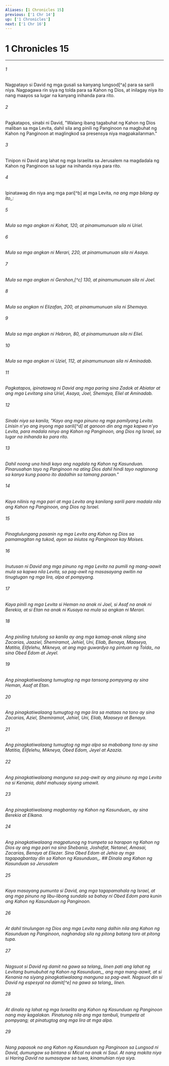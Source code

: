 ```yaml
---
Aliases: [1 Chronicles 15]
previous: ['1 Chr 14']
up: ['1 Chronicles']
next: ['1 Chr 16']
---
```

# 1 Chronicles 15

***






















###### 1 










Nagpatayo si David ng mga gusali sa kanyang lungsod[^a] para sa sarili niya. Nagpagawa rin siya ng tolda para sa Kahon ng Dios, at inilagay niya ito nang maayos sa lugar na kanyang inihanda para rito. 





















###### 2 










Pagkatapos, sinabi ni David, "Walang ibang tagabuhat ng Kahon ng Dios maliban sa mga Levita, dahil sila ang pinili ng Panginoon na magbuhat ng Kahon ng Panginoon at maglingkod sa presensya niya magpakailanman." 





















###### 3 










Tinipon ni David ang lahat ng mga Israelita sa Jerusalem na magdadala ng Kahon ng Panginoon sa lugar na inihanda niya para rito. 





















###### 4 










Ipinatawag din niya ang mga pari[^b] at mga Levita, <i class="trans-change">na ang mga bilang ay ito_: 





















###### 5 










Mula sa mga angkan ni Kohat, 120, at pinamumunuan sila ni Uriel. 





















###### 6 










Mula sa mga angkan ni Merari, 220, at pinamumunuan sila ni Asaya. 





















###### 7 










Mula sa mga angkan ni Gershon,[^c] 130, at pinamumunuan sila ni Joel. 





















###### 8 










Mula sa angkan ni Elizafan, 200, at pinamumunuan sila ni Shemaya. 





















###### 9 










Mula sa mga angkan ni Hebron, 80, at pinamumunuan sila ni Eliel. 





















###### 10 










Mula sa mga angkan ni Uziel, 112, at pinamumunuan sila ni Aminadab. 





















###### 11 










Pagkatapos, ipinatawag ni David ang mga paring sina Zadok at Abiatar at ang mga Levitang sina Uriel, Asaya, Joel, Shemaya, Eliel at Aminadab. 





















###### 12 










Sinabi niya sa kanila, "Kayo ang mga pinuno ng mga pamilyang Levita. Linisin nʼyo ang inyong mga sarili[^d] at ganoon din ang mga kapwa nʼyo Levita, para madala ninyo ang Kahon ng Panginoon, ang Dios ng Israel, sa lugar na inihanda ko para rito. 





















###### 13 










Dahil noong una hindi kayo ang nagdala ng Kahon ng Kasunduan. Pinarusahan tayo ng Panginoon na ating Dios dahil hindi tayo nagtanong sa kanya kung paano ito dadalhin sa tamang paraan." 





















###### 14 










Kaya nilinis ng mga pari at mga Levita ang kanilang sarili para madala nila ang Kahon ng Panginoon, ang Dios ng Israel. 





















###### 15 










Pinagtulungang pasanin ng mga Levita ang Kahon ng Dios sa pamamagitan ng tukod, ayon sa iniutos ng Panginoon kay Moises. 





















###### 16 










Inutusan ni David ang mga pinuno ng mga Levita na pumili ng mang-aawit mula sa kapwa nila Levita, sa pag-awit ng masasayang awitin na tinugtugan ng mga lira, alpa at pompyang. 





















###### 17 










Kaya pinili ng mga Levita si Heman na anak ni Joel, si Asaf na anak ni Berekia, at si Etan na anak ni Kusaya na mula sa angkan ni Merari. 





















###### 18 










Ang piniling tutulong sa kanila ay ang mga kamag-anak nilang sina Zacarias, Jaaziel, Shemiramot, Jehiel, Uni, Eliab, Benaya, Maaseya, Matitia, Elifelehu, Mikneya, at ang mga guwardya ng pintuan <i class="trans-change">ng Tolda_ na sina Obed Edom at Jeyel. 





















###### 19 










Ang pinagkatiwalaang tumugtog ng mga tansong pompyang ay sina Heman, Asaf at Etan. 





















###### 20 










Ang pinagkatiwalaang tumugtog ng mga lira sa mataas na tono ay sina Zacarias, Aziel, Shemiramot, Jehiel, Uni, Eliab, Maaseya at Benaya. 





















###### 21 










Ang pinagkatiwalaang tumugtog ng mga alpa sa mababang tono ay sina Matitia, Elifelehu, Mikneya, Obed Edom, Jeyel at Azazia. 





















###### 22 










Ang pinagkatiwalaang manguna sa pag-awit ay ang pinuno ng mga Levita na si Kenania, dahil mahusay siyang umawit. 





















###### 23 










Ang pinagkatiwalaang magbantay ng Kahon <i class="trans-change">ng Kasunduan_ ay sina Berekia at Elkana. 





















###### 24 










Ang pinagkatiwalaang magpatunog ng trumpeta sa harapan ng Kahon ng Dios ay ang mga pari na sina Shebania, Joshafat, Netanel, Amasai, Zacarias, Benaya at Eliezer. Sina Obed Edom at Jehia ay mga tagapagbantay din sa Kahon <i class="trans-change">ng Kasunduan_. ## Dinala ang Kahon ng Kasunduan sa Jerusalem 





















###### 25 










Kaya masayang pumunta si David, ang mga tagapamahala ng Israel, at ang mga pinuno ng libu-libong sundalo sa bahay ni Obed Edom para kunin ang Kahon ng Kasunduan ng Panginoon. 





















###### 26 










At dahil tinulungan ng Dios ang mga Levita nang dalhin nila ang Kahon ng Kasunduan ng Panginoon, naghandog sila ng pitong batang toro at pitong tupa. 





















###### 27 










Nagsuot si David ng damit na <i class="trans-change">gawa sa telang_ linen pati ang lahat ng Levitang bumubuhat ng Kahon <i class="trans-change">ng Kasunduan_, ang mga mang-aawit, at si Kenania na siyang pinagkatiwalaang manguna sa pag-awit. Nagsuot din si David ng espesyal na damit[^e] na <i class="trans-change">gawa sa telang_ linen. 





















###### 28 










At dinala ng lahat ng mga Israelita ang Kahon ng Kasunduan ng Panginoon nang may kagalakan. Pinatunog nila ang mga tambuli, trumpeta at pompyang; at pinatugtog ang mga lira at mga alpa. 





















###### 29 










Nang papasok na ang Kahon ng Kasunduan ng Panginoon sa Lungsod ni David, dumungaw sa bintana si Mical na anak ni Saul. At nang makita niya si Haring David na sumasayaw sa tuwa, kinamuhian niya siya.
